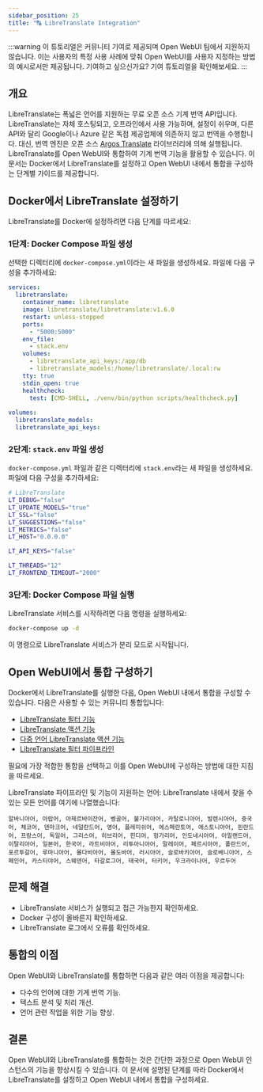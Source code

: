 ```yaml
---
sidebar_position: 25
title: "🔠 LibreTranslate Integration"
---
```


:::warning
이 튜토리얼은 커뮤니티 기여로 제공되며 Open WebUI 팀에서 지원하지 않습니다. 이는 사용자의 특정 사용 사례에 맞춰 Open WebUI를 사용자 지정하는 방법의 예시로서만 제공됩니다. 기여하고 싶으신가요? 기여 튜토리얼을 확인해보세요.
:::

개요
--------

LibreTranslate는 폭넓은 언어를 지원하는 무료 오픈 소스 기계 번역 API입니다. LibreTranslate는 자체 호스팅되고, 오프라인에서 사용 가능하며, 설정이 쉬우며, 다른 API와 달리 Google이나 Azure 같은 독점 제공업체에 의존하지 않고 번역을 수행합니다. 대신, 번역 엔진은 오픈 소스 [Argos Translate](https://github.com/argosopentech/argos-translate) 라이브러리에 의해 실행됩니다. LibreTranslate를 Open WebUI와 통합하여 기계 번역 기능을 활용할 수 있습니다. 이 문서는 Docker에서 LibreTranslate를 설정하고 Open WebUI 내에서 통합을 구성하는 단계별 가이드를 제공합니다.

Docker에서 LibreTranslate 설정하기
-----------------------------------

LibreTranslate를 Docker에 설정하려면 다음 단계를 따르세요:

### 1단계: Docker Compose 파일 생성

선택한 디렉터리에 `docker-compose.yml`이라는 새 파일을 생성하세요. 파일에 다음 구성을 추가하세요:

```yml
services:
  libretranslate:
    container_name: libretranslate
    image: libretranslate/libretranslate:v1.6.0
    restart: unless-stopped
    ports:
      - "5000:5000"
    env_file:
      - stack.env
    volumes:
      - libretranslate_api_keys:/app/db
      - libretranslate_models:/home/libretranslate/.local:rw
    tty: true
    stdin_open: true
    healthcheck:
      test: [CMD-SHELL, ./venv/bin/python scripts/healthcheck.py]
      
volumes:
  libretranslate_models:
  libretranslate_api_keys:
```

### 2단계: `stack.env` 파일 생성

`docker-compose.yml` 파일과 같은 디렉터리에 `stack.env`라는 새 파일을 생성하세요. 파일에 다음 구성을 추가하세요:

```bash
# LibreTranslate
LT_DEBUG="false"
LT_UPDATE_MODELS="true"
LT_SSL="false"
LT_SUGGESTIONS="false"
LT_METRICS="false"
LT_HOST="0.0.0.0"

LT_API_KEYS="false"

LT_THREADS="12"
LT_FRONTEND_TIMEOUT="2000"
```

### 3단계: Docker Compose 파일 실행

LibreTranslate 서비스를 시작하려면 다음 명령을 실행하세요:

```bash
docker-compose up -d
```

이 명령으로 LibreTranslate 서비스가 분리 모드로 시작됩니다.

Open WebUI에서 통합 구성하기
-------------------------------------------

Docker에서 LibreTranslate를 실행한 다음, Open WebUI 내에서 통합을 구성할 수 있습니다. 다음은 사용할 수 있는 커뮤니티 통합입니다:

* [LibreTranslate 필터 기능](https://openwebui.com/f/iamg30/libretranslate_filter)
* [LibreTranslate 액션 기능](https://openwebui.com/f/jthesse/libretranslate_action)
* [다중 언어 LibreTranslate 액션 기능](https://openwebui.com/f/iamg30/multilanguage_libretranslate_action)
* [LibreTranslate 필터 파이프라인](https://github.com/open-webui/pipelines/blob/main/examples/filters/libretranslate_filter_pipeline.py)

필요에 가장 적합한 통합을 선택하고 이를 Open WebUI에 구성하는 방법에 대한 지침을 따르세요.

LibreTranslate 파이프라인 및 기능이 지원하는 언어:
LibreTranslate 내에서 찾을 수 있는 모든 언어를 여기에 나열했습니다:
```
알바니아어, 아랍어, 아제르바이잔어, 벵골어, 불가리아어, 카탈로니아어, 발렌시아어, 중국어, 체코어, 덴마크어, 네덜란드어, 영어, 플레미쉬어, 에스페란토어, 에스토니아어, 핀란드어, 프랑스어, 독일어, 그리스어, 히브리어, 힌디어, 헝가리어, 인도네시아어, 아일랜드어, 이탈리아어, 일본어, 한국어, 라트비아어, 리투아니아어, 말레이어, 페르시아어, 폴란드어, 포르투갈어, 루마니아어, 몰다비아어, 몰도바어, 러시아어, 슬로바키아어, 슬로베니아어, 스페인어, 카스티야어, 스웨덴어, 타갈로그어, 태국어, 터키어, 우크라이나어, 우르두어
```

문제 해결
--------------

* LibreTranslate 서비스가 실행되고 접근 가능한지 확인하세요.
* Docker 구성이 올바른지 확인하세요.
* LibreTranslate 로그에서 오류를 확인하세요.

통합의 이점
----------------------

Open WebUI와 LibreTranslate를 통합하면 다음과 같은 여러 이점을 제공합니다:

* 다수의 언어에 대한 기계 번역 기능.
* 텍스트 분석 및 처리 개선.
* 언어 관련 작업을 위한 기능 향상.

결론
----------

Open WebUI와 LibreTranslate를 통합하는 것은 간단한 과정으로 Open WebUI 인스턴스의 기능을 향상시킬 수 있습니다. 이 문서에 설명된 단계를 따라 Docker에서 LibreTranslate를 설정하고 Open WebUI 내에서 통합을 구성하세요.
